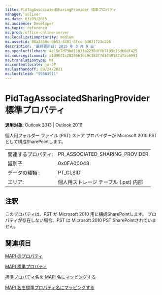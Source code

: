 ```yaml
---
title: PidTagAssociatedSharingProvider 標準プロパティ
manager: soliver
ms.date: 03/09/2015
ms.audience: Developer
ms.topic: reference
ms.prod: office-online-server
ms.localizationpriority: medium
ms.assetid: 88a3356c-0b53-4401-8fcc-64071723c226
description: '最終更新日: 2015 年 3 月 9 日'
ms.openlocfilehash: 4e15e7d79bd1103fa2238dffb7105c15db6df425
ms.sourcegitcommit: a1d9041c20256616c9c183f7d1049142a7ac6991
ms.translationtype: MT
ms.contentlocale: ja-JP
ms.lasthandoff: 09/24/2021
ms.locfileid: "59563911"
---
```

# <a name="pidtagassociatedsharingprovider-canonical-property"></a>PidTagAssociatedSharingProvider 標準プロパティ

  
  
**適用対象**: Outlook 2013 | Outlook 2016 
  
個人用フォルダー ファイル (PST) ストア プロバイダーが Microsoft 2010 PST として構成SharePointします。
  
|||
|:-----|:-----|
|関連するプロパティ:  <br/> |PR_ASSOCIATED_SHARING_PROVIDER  <br/> |
|識別子:  <br/> |0x0EA00048  <br/> |
|データの種類 :   <br/> |PT_CLSID  <br/> |
|エリア:  <br/> |個人用ストレージ テーブル (.pst) 内部  <br/> |
   
## <a name="remarks"></a>注釈

このプロパティは、PST が Microsoft 2010 用に構成SharePointします。 プロパティが存在しない場合、PST は Microsoft 2010 PST SharePointされていません。
  
## <a name="see-also"></a>関連項目



[MAPI のプロパティ](mapi-properties.md)
  
[MAPI 標準プロパティ](mapi-canonical-properties.md)
  
[標準プロパティ名を MAPI 名にマッピングする](mapping-canonical-property-names-to-mapi-names.md)
  
[MAPI 名を標準プロパティ名にマッピングする](mapping-mapi-names-to-canonical-property-names.md)

